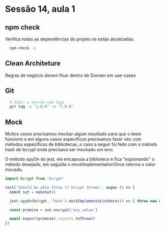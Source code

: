 # Sessão 14, aula 1

## npm check

Verifica todas as dependências do projeto se estão atualizadas.

```bash
  npm-check -u
```

## Clean Architeture

Regras de negócio devem ficar dentro de Domain em use-cases

## Git

```bash
  # Subir a versão com tags 
  git tag -a "1.0.0" -m "1.0.0"
```

## Mock

Muitos casos precisamos mockar algum resultado para que o teste funcione e em alguns casos especificos precisamos fazer isto com métodos especificos de bibliotecas, o caso a seguir foi feito com o método hash do bcrypt onde precisava ser mockado um erro.

O método spyOn do jest, ele encapsula a biblioteca e fica "espionando" o método desejado, em seguida o mockImplementationOnce retorna o valor mocado.

```js
import bcrypt from 'bcrypt'

test('Should be able throw if bcrypt throws', async () => {
  const sut = makeSut()

  jest.spyOn(bcrypt, 'hash').mockImplementationOnce(() => { throw new Error() })

  const promise = sut.encrypt('any_value')

  await expect(promise).rejects.toThrow()
})

```
